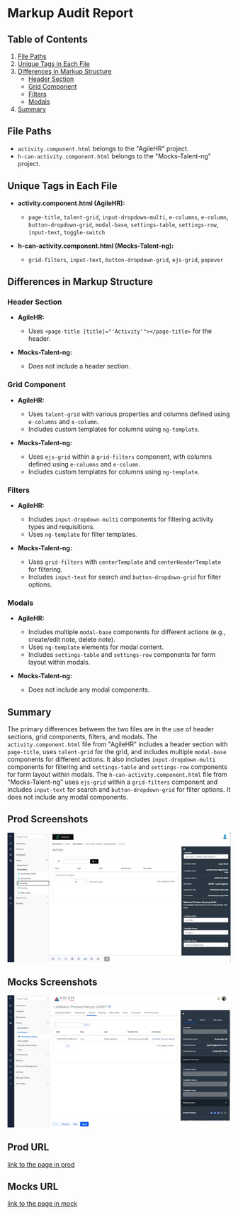 # Markup Audit Report

## Table of Contents

1. [File Paths](#file-paths)
2. [Unique Tags in Each File](#unique-tags-in-each-file)
3. [Differences in Markup Structure](#differences-in-markup-structure)
   - [Header Section](#header-section)
   - [Grid Component](#grid-component)
   - [Filters](#filters)
   - [Modals](#modals)
4. [Summary](#summary)

## File Paths

- `activity.component.html` belongs to the "AgileHR" project.
- `h-can-activity.component.html` belongs to the "Mocks-Talent-ng" project.

## Unique Tags in Each File

- **activity.component.html (AgileHR):**

  - `page-title`, `talent-grid`, `input-dropdown-multi`, `e-columns`, `e-column`, `button-dropdown-grid`, `modal-base`, `settings-table`, `settings-row`, `input-text`, `toggle-switch`

- **h-can-activity.component.html (Mocks-Talent-ng):**
  - `grid-filters`, `input-text`, `button-dropdown-grid`, `ejs-grid`, `popover`

## Differences in Markup Structure

### Header Section

- **AgileHR:**

  - Uses `<page-title [title]="'Activity'"></page-title>` for the header.

- **Mocks-Talent-ng:**
  - Does not include a header section.

### Grid Component

- **AgileHR:**

  - Uses `talent-grid` with various properties and columns defined using `e-columns` and `e-column`.
  - Includes custom templates for columns using `ng-template`.

- **Mocks-Talent-ng:**
  - Uses `ejs-grid` within a `grid-filters` component, with columns defined using `e-columns` and `e-column`.
  - Includes custom templates for columns using `ng-template`.

### Filters

- **AgileHR:**

  - Includes `input-dropdown-multi` components for filtering activity types and requisitions.
  - Uses `ng-template` for filter templates.

- **Mocks-Talent-ng:**
  - Uses `grid-filters` with `centerTemplate` and `centerHeaderTemplate` for filtering.
  - Includes `input-text` for search and `button-dropdown-grid` for filter options.

### Modals

- **AgileHR:**

  - Includes multiple `modal-base` components for different actions (e.g., create/edit note, delete note).
  - Uses `ng-template` elements for modal content.
  - Includes `settings-table` and `settings-row` components for form layout within modals.

- **Mocks-Talent-ng:**
  - Does not include any modal components.

## Summary

The primary differences between the two files are in the use of header sections, grid components, filters, and modals. The `activity.component.html` file from "AgileHR" includes a header section with `page-title`, uses `talent-grid` for the grid, and includes multiple `modal-base` components for different actions. It also includes `input-dropdown-multi` components for filtering and `settings-table` and `settings-row` components for form layout within modals. The `h-can-activity.component.html` file from "Mocks-Talent-ng" uses `ejs-grid` within a `grid-filters` component and includes `input-text` for search and `button-dropdown-grid` for filter options. It does not include any modal components.

## Prod Screenshots

![Alt Text](./img-dev.jpg)

## Mocks Screenshots

![Alt Text](./img-mocks.jpg)

## Prod URL

[link to the page in prod](https://piedpiper.agilehr.net/hiring/candidates/candidate_01j2h56ecpe0wbkf1d21z8w2fj/activity)

## Mocks URL

[link to the page in mock](http://localhost:4340/candidates/:id/h-can-deet)

